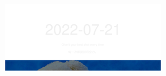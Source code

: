 <!-- [START DAILY SAYING] -->
<!-- Please keep comment here to allow auto update -->
<p align="center"><img src="assets/daily-saying/2022-07-21.svg"/></p>
<!-- [END DAILY SAYING] -->

<!-- <p align="center"><img alt="profile views" src="https://komarev.com/ghpvc/?username=bubkoo&color=brightgreen&style=flat-square&label=PROFILE+VIEWS" /></p> -->

